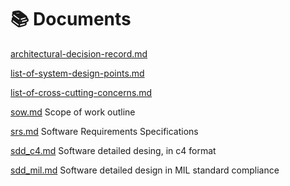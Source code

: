 # 📚 Documents

[architectural-decision-record.md](architectural-decision-record.md "mention")

[list-of-system-design-points.md](list-of-system-design-points.md "mention")

[list-of-cross-cutting-concerns.md](list-of-cross-cutting-concerns.md "mention")

[sow.md](sow.md "mention") Scope of work outline

[srs.md](srs.md "mention") Software Requirements Specifications

[sdd\_c4.md](sdd\_c4.md "mention") Software detailed desing, in c4 format

[sdd\_mil.md](sdd\_mil.md "mention") Software detailed design in MIL standard compliance
